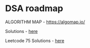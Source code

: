 # DSA roadmap
ALGORITHM MAP  - https://algomap.io/


Solutions - [here](https://github.com/harish-AK/DSA-roadmap/blob/main/AlGORITHM%20MAP.ipynb)

Leetcode 75 Solutions - [here](https://github.com/harish-AK/DSA-roadmap/blob/main/Leetcode%2075.ipynb)
